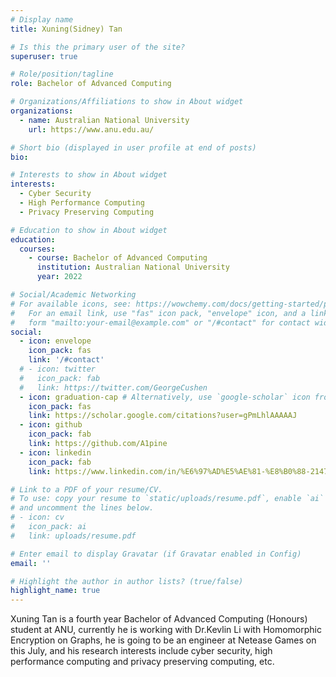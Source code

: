 ```yaml
---
# Display name
title: Xuning(Sidney) Tan

# Is this the primary user of the site?
superuser: true

# Role/position/tagline
role: Bachelor of Advanced Computing

# Organizations/Affiliations to show in About widget
organizations:
  - name: Australian National University
    url: https://www.anu.edu.au/

# Short bio (displayed in user profile at end of posts)
bio: 

# Interests to show in About widget
interests:
  - Cyber Security
  - High Performance Computing
  - Privacy Preserving Computing

# Education to show in About widget
education:
  courses:
    - course: Bachelor of Advanced Computing
      institution: Australian National University
      year: 2022

# Social/Academic Networking
# For available icons, see: https://wowchemy.com/docs/getting-started/page-builder/#icons
#   For an email link, use "fas" icon pack, "envelope" icon, and a link in the
#   form "mailto:your-email@example.com" or "/#contact" for contact widget.
social:
  - icon: envelope
    icon_pack: fas
    link: '/#contact'
  # - icon: twitter
  #   icon_pack: fab
  #   link: https://twitter.com/GeorgeCushen
  - icon: graduation-cap # Alternatively, use `google-scholar` icon from `ai` icon pack
    icon_pack: fas
    link: https://scholar.google.com/citations?user=gPmLhlAAAAAJ
  - icon: github
    icon_pack: fab
    link: https://github.com/A1pine
  - icon: linkedin
    icon_pack: fab
    link: https://www.linkedin.com/in/%E6%97%AD%E5%AE%81-%E8%B0%88-21473517a/

# Link to a PDF of your resume/CV.
# To use: copy your resume to `static/uploads/resume.pdf`, enable `ai` icons in `params.toml`,
# and uncomment the lines below.
# - icon: cv
#   icon_pack: ai
#   link: uploads/resume.pdf

# Enter email to display Gravatar (if Gravatar enabled in Config)
email: ''

# Highlight the author in author lists? (true/false)
highlight_name: true
---
```


Xuning Tan is a fourth year Bachelor of Advanced Computing (Honours) student at ANU, currently he is working with Dr.Kevlin Li with Homomorphic Encryption on Graphs, he is going to be an engineer at Netease Games on this July, and his research interests include cyber security, high performance computing and privacy preserving computing, etc.



<!-- {{< icon name="download" pack="fas" >}} Download my {{< staticref "uploads/demo_resume.pdf" "newtab" >}}resumé{{< /staticref >}}. -->
